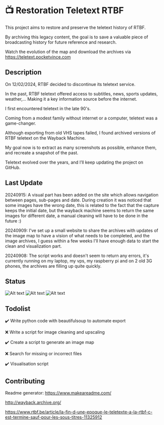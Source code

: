 # 📺 Restoration Teletext RTBF

This project aims to restore and preserve the teletext history of RTBF.

By archiving this legacy content, the goal is to save a valuable piece of broadcasting history for future reference and research.

Watch the evolution of the map and download the archives via https://teletext.pocketvince.com

## Description
On 12/02/2024, RTBF decided to discontinue its teletext service.

In the past, RTBF teletext offered access to subtitles, news, sports updates, weather,... Making it a key information source before the internet.

I first encountered teletext in the late 90's.

Coming from a modest family without internet or a computer, teletext was a game-changer.

Although exporting from old VHS tapes failed, I found archived versions of RTBF teletext on the Wayback Machine.

My goal now is to extract as many screenshots as possible, enhance them, and recreate a snapshot of the past.

Teletext evolved over the years, and I’ll keep updating the project on GitHub.

## Last Update
20240915: A visual part has been added on the site which allows navigation between pages, sub-pages and date.
During creation it was noticed that some images have the wrong date, this is related to the fact that the capture keeps the initial date, but the wayback machine seems to return the same images for different date, a manual cleaning will have to be done in the future :)

20240909: I've set up a small website to share the archives with updates of the image map to have a vision of what needs to be completed, and the image archives, I guess within a few weeks I'll have enough data to start the clean and visualization part.

20240908: The script works and doesn't seem to return any errors, it's currently running on my laptop, my vps, my raspberry pi and on 2 old 3G phones, the archives are filling up quite quickly.

## Status

![Alt text](https://teletext.pocketvince.com/teletexte_pages_yearly_black.png?1 "todo")
![Alt text](https://teletext.pocketvince.com/teletexte_pages_monthly_black.png?1 "todo")
![Alt text](https://teletext.pocketvince.com/teletexte_pages_daily_black.png?1 "todo")

## Todolist
✔️ Write python code with beautifulsoup to automate export

❌ Write a script for image cleaning and upscaling

✔️ Create a script to generate an image map

❌ Search for missing or incorrect files

✔️ Visualisation script

## Contributing

Readme generator: https://www.makeareadme.com/

http://wayback.archive.org/

https://www.rtbf.be/article/la-fin-d-une-epoque-le-teletexte-a-la-rtbf-c-est-termine-sauf-pour-les-sous-titres-11325912
